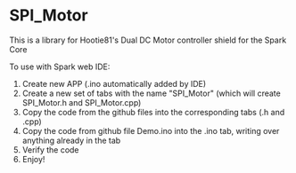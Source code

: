SPI_Motor
==========

This is a library for Hootie81's Dual DC Motor controller shield for the Spark Core

To use with Spark web IDE:

1. Create new APP (.ino automatically added by IDE)
2. Create a new set of tabs with the name "SPI_Motor" (which will create SPI_Motor.h and SPI_Motor.cpp)
3. Copy the code from the github files into the corresponding tabs (.h and .cpp)
4. Copy the code from github file Demo.ino into the .ino tab, writing over anything already in the tab
5. Verify the code
6. Enjoy!

